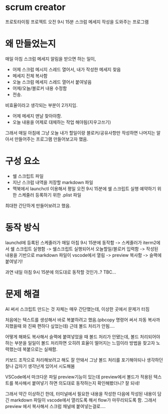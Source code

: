 # scrum creator

프로토타이핑 프로젝트 오전 9시 15분 스크럼 메세지 작성을 도와주는 프로그램

# 왜 만들었는지

매일 아침 스크럼 메세지 알림을 받으면 하는 일이,

- 어제 스크럼 메시지 스레드 열어서, 내가 작성한 메세지 찾음
- 메세지 전체 복사함
- 오늘 스크럼 메세지 스레드 열어서 붙여넣음
- 어제/오늘/블로커 내용 수정함
- 전송.

비효율이라고 생각되는 부분이 2가지임.

- 어제 메세지 맨날 찾아야함.
- 오늘 내용을 어제로 대체하는 작업 해야됨(지우고쓰기)

그래서 매일 아침에 그냥 오늘 내가 할일이랑 블로커/공유사항만 작성하면 나머지는 알아서 만들어주는 프로그램 만들어보고자 했음.

# 구성 요소

- 쉘 스크립트 파일
- 지난 스크럼 내역을 저장할 markdown 파일
- 맥북에서 launchctl 이용해서 평일 오전 9시 15분에 쉘 스크립트 실행 예약하기 위한 스케줄러 등록하기 위한 .plist 파일

최대한 간단하게 만들어보려고 했음.

# 동작 방식

launchd에 등록된 스케줄러가 매일 아침 9시 15분에 동작함 -> 스케줄러가 iterm2에서 쉘 스크립트 실행함 -> 쉘스크립트 실행되어서 오늘할일/블로커 입력함 -> 작성된 내용을 기반으로 markdown 파일이 vscode에서 열림 -> preview 복사함 -> 슬랙에 붙여넣기!

과연 내일 아침 9시 15분에 의도대로 동작할 것인가..? TBC...

# 문제 해결

AI 써서 스크립트 만드는 것 자체는 매우 간단했는데, 이상한 곳에서 문제가 터짐

처음에는 텍스트를 생성해서 바로 복붙하려고 했음.(pbcopy 명령어 써서 자동 복사까지했을때 와 진짜 편하다 싶었는데) 근데 볼드 처리가 안됨....

어떻게 해봐도 복사해서 슬랙에 붙여넣었을 때 볼드 처리가 안됐는데, 볼드 처리되어야 하는 부분을 일일이 볼드 처리하면 오히려 효율이 떨어지는 느낌이라 방법을 찾고자 노력했는데 복붙으로는 실패함.

키보드 조작으로 처리해보려고 해도 잘 안돼서 그냥 볼드 처리를 포기해야되나 생각하던 찰나 갑자기 생각난게 있어서 시도해봄

VSCode에서 마크다운 파일 preview기능이 있는데 preview에서 볼드가 적용된 텍스트를 복사해서 붙여넣기 하면 의도대로 동작하는지 확인해봤더니? 잘 되네!

그래서 약간 이상하긴 한데, 터미널에서 필요한 내용을 작성한 다음에 작성된 내용이 담긴 markdown 파일이 vscode에서 열리도록 해서 flow가 마무리되도록 함. 그래서 preview 에서 복사해서 스크럼 채널에 붙여넣는걸로....
